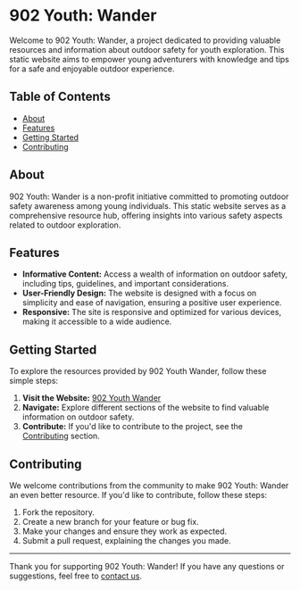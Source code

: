 # 902 Youth: Wander

Welcome to 902 Youth: Wander, a project dedicated to providing valuable resources and information about outdoor safety for youth exploration. This static website aims to empower young adventurers with knowledge and tips for a safe and enjoyable outdoor experience.

## Table of Contents

- [About](#about)
- [Features](#features)
- [Getting Started](#getting-started)
- [Contributing](#contributing)

## About

902 Youth: Wander is a non-profit initiative committed to promoting outdoor safety awareness among young individuals. This static website serves as a comprehensive resource hub, offering insights into various safety aspects related to outdoor exploration.

## Features

- **Informative Content:** Access a wealth of information on outdoor safety, including tips, guidelines, and important considerations.
- **User-Friendly Design:** The website is designed with a focus on simplicity and ease of navigation, ensuring a positive user experience.
- **Responsive:** The site is responsive and optimized for various devices, making it accessible to a wide audience.

## Getting Started

To explore the resources provided by 902 Youth Wander, follow these simple steps:

1. **Visit the Website:** [902 Youth Wander](https://your-website-url.com)
2. **Navigate:** Explore different sections of the website to find valuable information on outdoor safety.
3. **Contribute:** If you'd like to contribute to the project, see the [Contributing](#contributing) section.

## Contributing

We welcome contributions from the community to make 902 Youth: Wander an even better resource. If you'd like to contribute, follow these steps:

1. Fork the repository.
2. Create a new branch for your feature or bug fix.
3. Make your changes and ensure they work as expected.
4. Submit a pull request, explaining the changes you made.

---

Thank you for supporting 902 Youth: Wander! If you have any questions or suggestions, feel free to [contact us](info@902youth.com).
